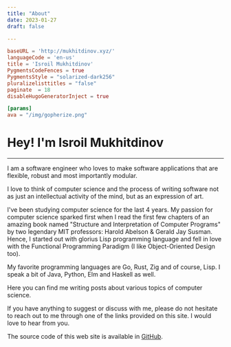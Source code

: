 ```yaml
---
title: "About"
date: 2023-01-27
draft: false

---
```

```toml
baseURL = 'http://mukhitdinov.xyz/'
languageCode = 'en-us'
title = 'Isroil Mukhitdinov'
PygmentsCodeFences = true
PygmentsStyle = "solarized-dark256"
pluralizelisttitles = "false"
paginate  = 18
disableHugoGeneratorInject = true

[params]
ava = "/img/gopherize.png"
```
# Hey! I'm Isroil Mukhitdinov
---
I am a software engineer who loves to make software applications that are flexible, robust and most importantly modular. 

I love to think of computer science and the process of writing software not as just an intellectual activity of the mind, but as an expression of art. 

I've been studying computer science for the last 4 years.
My passion for computer science sparked first when I read the first few chapters of an amazing book named "Structure and Interpretation of Computer Programs" by two legendary MIT professors: Harold Abelson & Gerald Jay Susman.
Hence, I started out with glorius Lisp programming language and fell in love with the Functional Programming Paradigm (I like Object-Oriented Design too).


My favorite programming languages are Go, Rust, Zig and of course, Lisp. I speak a bit of Java, Python, Elm and Haskell as well.

Here you can find me writing posts about various topics of computer science.


If you have anything to suggest or discuss with me, please do not hesitate to reach out to me through one of the links provided on this site. I would love to hear from you.

The source code of this web site is available in [GitHub](https://github.com/IsroilMukhitdinov/blog).


